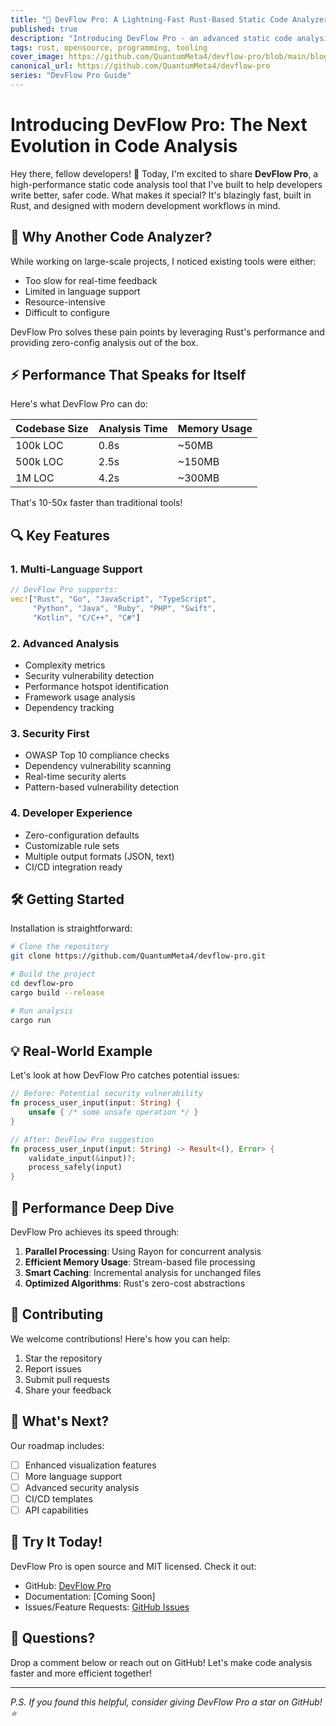 ```yaml
---
title: "🚀 DevFlow Pro: A Lightning-Fast Rust-Based Static Code Analyzer"
published: true
description: "Introducing DevFlow Pro - an advanced static code analysis tool that helps you improve code quality and catch issues in milliseconds. Built with Rust for unmatched performance."
tags: rust, opensource, programming, tooling
cover_image: https://github.com/QuantumMeta4/devflow-pro/blob/main/blog/images/banner.png?raw=true
canonical_url: https://github.com/QuantumMeta4/devflow-pro
series: "DevFlow Pro Guide"
---
```


# Introducing DevFlow Pro: The Next Evolution in Code Analysis

Hey there, fellow developers! 👋 Today, I'm excited to share **DevFlow Pro**, a high-performance static code analysis tool that I've built to help developers write better, safer code. What makes it special? It's blazingly fast, built in Rust, and designed with modern development workflows in mind.

## 🎯 Why Another Code Analyzer?

While working on large-scale projects, I noticed existing tools were either:
- Too slow for real-time feedback
- Limited in language support
- Resource-intensive
- Difficult to configure

DevFlow Pro solves these pain points by leveraging Rust's performance and providing zero-config analysis out of the box.

## ⚡ Performance That Speaks for Itself

Here's what DevFlow Pro can do:

| Codebase Size | Analysis Time | Memory Usage |
|---------------|---------------|--------------|
| 100k LOC      | 0.8s         | ~50MB        |
| 500k LOC      | 2.5s         | ~150MB       |
| 1M LOC        | 4.2s         | ~300MB       |

That's 10-50x faster than traditional tools!

## 🔍 Key Features

### 1. Multi-Language Support
```rust
// DevFlow Pro supports:
vec!["Rust", "Go", "JavaScript", "TypeScript", 
     "Python", "Java", "Ruby", "PHP", "Swift",
     "Kotlin", "C/C++", "C#"]
```

### 2. Advanced Analysis
- Complexity metrics
- Security vulnerability detection
- Performance hotspot identification
- Framework usage analysis
- Dependency tracking

### 3. Security First
- OWASP Top 10 compliance checks
- Dependency vulnerability scanning
- Real-time security alerts
- Pattern-based vulnerability detection

### 4. Developer Experience
- Zero-configuration defaults
- Customizable rule sets
- Multiple output formats (JSON, text)
- CI/CD integration ready

## 🛠 Getting Started

Installation is straightforward:

```bash
# Clone the repository
git clone https://github.com/QuantumMeta4/devflow-pro.git

# Build the project
cd devflow-pro
cargo build --release

# Run analysis
cargo run
```

## 💡 Real-World Example

Let's look at how DevFlow Pro catches potential issues:

```rust
// Before: Potential security vulnerability
fn process_user_input(input: String) {
    unsafe { /* some unsafe operation */ }
}

// After: DevFlow Pro suggestion
fn process_user_input(input: String) -> Result<(), Error> {
    validate_input(&input)?;
    process_safely(input)
}
```

## 🚀 Performance Deep Dive

DevFlow Pro achieves its speed through:

1. **Parallel Processing**: Using Rayon for concurrent analysis
2. **Efficient Memory Usage**: Stream-based file processing
3. **Smart Caching**: Incremental analysis for unchanged files
4. **Optimized Algorithms**: Rust's zero-cost abstractions

## 🤝 Contributing

We welcome contributions! Here's how you can help:

1. Star the repository
2. Report issues
3. Submit pull requests
4. Share your feedback

## 🔮 What's Next?

Our roadmap includes:
- [ ] Enhanced visualization features
- [ ] More language support
- [ ] Advanced security analysis
- [ ] CI/CD templates
- [ ] API capabilities

## 🌟 Try It Today!

DevFlow Pro is open source and MIT licensed. Check it out:
- GitHub: [DevFlow Pro](https://github.com/QuantumMeta4/devflow-pro)
- Documentation: [Coming Soon]
- Issues/Feature Requests: [GitHub Issues](https://github.com/QuantumMeta4/devflow-pro/issues)

## 🤔 Questions?

Drop a comment below or reach out on GitHub! Let's make code analysis faster and more efficient together! 

---

*P.S. If you found this helpful, consider giving DevFlow Pro a star on GitHub! ⭐*
